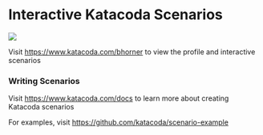 # Interactive Katacoda Scenarios

[![](http://shields.katacoda.com/katacoda/bhorner/count.svg)](https://www.katacoda.com/bhorner "Get your profile on Katacoda.com")

Visit https://www.katacoda.com/bhorner to view the profile and interactive scenarios

### Writing Scenarios
Visit https://www.katacoda.com/docs to learn more about creating Katacoda scenarios

For examples, visit https://github.com/katacoda/scenario-example
